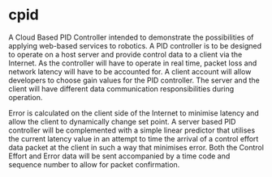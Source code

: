 cpid
====

A Cloud Based PID Controller intended to demonstrate the possibilities of applying web-based services to robotics. A PID controller is to be designed to operate on a host server and provide control data to a client via the Internet. As the controller will have to operate in real time, packet loss and network latency will have to be accounted for. A client account will allow developers to choose gain values for the PID controller. The server and the client will have different data communication responsibilities during operation.

Error is calculated on the client side of the Internet to minimise latency and allow the client to dynamically change set point. A server based PID controller will be complemented with a simple linear predictor that utilises the current latency value in an attempt to time the arrival of a control effort data packet at the client in such a way that minimises error. Both the Control Effort and Error data will be sent accompanied by a time code and sequence number to allow for packet confirmation.
